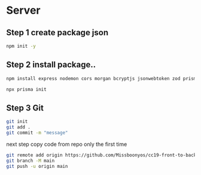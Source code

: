 # Server

## Step 1 create package json
```bash
npm init -y
```

## Step 2 install package..
```bash
npm install express nodemon cors morgan bcryptjs jsonwebtoken zod prisma
```

```bash
npx prisma init
```

## Step 3 Git
```bash
git init
git add .
git commit -m "message"
```

next step
copy code from repo
only the first time
```bash
git remote add origin https://github.com/Missboonyos/cc19-front-to-back-api.git
git branch -M main
git push -u origin main
```

```bash

